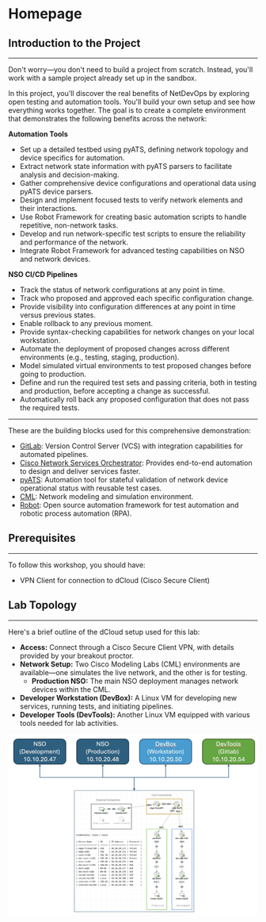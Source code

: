 # Homepage

## Introduction to the Project
---
Don't worry—you don't need to build a project from scratch. Instead, you'll work with a sample project already set up in the sandbox.

In this project, you'll discover the real benefits of NetDevOps by exploring open testing and automation tools. You'll build your own setup and see how everything works together. The goal is to create a complete environment that demonstrates the following benefits across the network:

**Automation Tools**

* Set up a detailed testbed using pyATS, defining network topology and device specifics for automation.
* Extract network state information with pyATS parsers to facilitate analysis and decision-making.
* Gather comprehensive device configurations and operational data using pyATS device parsers.
* Design and implement focused tests to verify network elements and their interactions.
* Use Robot Framework for creating basic automation scripts to handle repetitive, non-network tasks.
* Develop and run network-specific test scripts to ensure the reliability and performance of the network.
* Integrate Robot Framework for advanced testing capabilities on NSO and network devices.

**NSO CI/CD Pipelines**

* Track the status of network configurations at any point in time.
* Track who proposed and approved each specific configuration change.
* Provide visibility into configuration differences at any point in time versus previous states.
* Enable rollback to any previous moment.
* Provide syntax-checking capabilities for network changes on your local workstation.
* Automate the deployment of proposed changes across different environments (e.g., testing, staging, production).
* Model simulated virtual environments to test proposed changes before going to production.
* Define and run the required test sets and passing criteria, both in testing and production, before accepting a change as successful.
* Automatically roll back any proposed configuration that does not pass the required tests.

---
These are the building blocks used for this comprehensive demonstration:

* [GitLab](https://about.gitlab.com/): Version Control Server (VCS) with integration capabilities for automated pipelines.
* [Cisco Network Services Orchestrator](https://developer.cisco.com/site/nso/): Provides end-to-end automation to design and deliver services faster.
* [pyATS](https://developer.cisco.com/pyats/): Automation tool for stateful validation of network device operational status with reusable test cases.
* [CML](https://www.cisco.com/c/en/us/products/cloud-systems-management/modeling-labs/index.html): Network modeling and simulation environment.
* [Robot](https://robotframework.org/): Open source automation framework for test automation and robotic process automation (RPA).

## Prerequisites
---
To follow this workshop, you should have:

- VPN Client for connection to dCloud (Cisco Secure Client)

## Lab Topology
---
Here's a brief outline of the dCloud setup used for this lab:

- **Access:** Connect through a Cisco Secure Client VPN, with details provided by your breakout proctor.
- **Network Setup:** Two Cisco Modeling Labs (CML) environments are available—one simulates the live network, and the other is for testing.
  - **Production NSO:** The main NSO deployment manages network devices within the CML.
- **Developer Workstation (DevBox):** A Linux VM for developing new services, running tests, and initiating pipelines.
- **Developer Tools (DevTools):** Another Linux VM equipped with various tools needed for lab activities.

![Lab Topology](assets/topology_lab.jpg)
